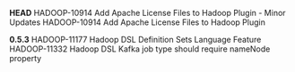 <!--
Copyright 2014 LinkedIn Corp.

Licensed under the Apache License, Version 2.0 (the "License"); you may not
use this file except in compliance with the License. You may obtain a copy of
the License at

http://www.apache.org/licenses/LICENSE-2.0

Unless required by applicable law or agreed to in writing, software
distributed under the License is distributed on an "AS IS" BASIS, WITHOUT
WARRANTIES OR CONDITIONS OF ANY KIND, either express or implied. See the
License for the specific language governing permissions and limitations under
the License.
-->

**HEAD**
HADOOP-10914 Add Apache License Files to Hadoop Plugin - Minor Updates
HADOOP-10914 Add Apache License Files to Hadoop Plugin

**0.5.3**
HADOOP-11177 Hadoop DSL Definition Sets Language Feature
HADOOP-11332 Hadoop DSL Kafka job type should require nameNode property
